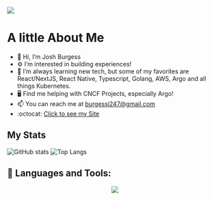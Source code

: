 ![](https://visitor-badge.laobi.icu/badge?page_id=joshbrgs.joshbrgs)
# A little About Me
- 👋 Hi, I’m Josh Burgess
- :gear: I’m interested in building experiences!
- 🌱 I’m always learning new tech, but some of my favorites are React/NextJS, React Native, Typescript, Golang, AWS, Argo and all things Kubernetes.
- :desktop_computer: Find me helping with CNCF Projects, especially Argo!
- 📫 You can reach me at burgessj247@gmail.com
- :octocat: [Click to see my Site](https://www.joshb.io)

## My Stats
![GitHub stats](https://github-readme-stats.vercel.app/api?username=joshbrgs&show_icons=true&theme=tokyonight)
![Top Langs](https://github-readme-stats.vercel.app/api/top-langs/?username=joshbrgs&theme=tokyonight&layout=compact)
<!-- [![joshbrgs's wakatime stats](https://github-readme-stats.vercel.app/api/wakatime?username=joshbrgs)](https://github.com/jlifts/github-readme-stats) -->

## 🧰 Languages and Tools:
<p align="center">
  <a href="https://skillicons.dev">
    <img src="https://skillicons.dev/icons?i=git,github,kubernetes,docker,kafka,aws,gcp,flutter,ableton,go,typescript,javascript,python,react,jest,express,graphql,postgres,mongo,dynamodb,tailwindcss,kotlin,deno,figma,apollo,jenkins,githubactions,androidstudio,arduino&perline=8" />
<!--   <img src="https://raw.githubusercontent.com/github/explore/80688e429a7d4ef2fca1e82350fe8e3517d3494d/topics/python/python.png" height="40" align="left" alt="Python">
  <img src="https://cdn.jsdelivr.net/npm/programming-languages-logos/src/go/go.png" height="40" align="left" alt="Golang">
  <img src="https://cdn.jsdelivr.net/npm/programming-languages-logos/src/typescript/typescript.png" height="40" align="left" alt="Typescript">
  <img src="https://cdn.jsdelivr.net/npm/programming-languages-logos/src/javascript/javascript.png" height="40" align="left" alt="JavaScript">
  <img align="left" alt="React" height="40" src="https://raw.githubusercontent.com/github/explore/80688e429a7d4ef2fca1e82350fe8e3517d3494d/topics/react/react.png" />
  <img align="left" alt="Next.js" height="40" src="https://raw.githubusercontent.com/vercel/next.js/canary/examples/cms-wordpress/public/favicon/favicon.ico" />
  <img align="left" alt="TailwindCSS" height="40" src="https://raw.githubusercontent.com/devicons/devicon/9f4f5cdb393299a81125eb5127929ea7bfe42889/icons/tailwindcss/tailwindcss-plain.svg" />
  <img align="left" alt="MongoDB" height="40" src="https://raw.githubusercontent.com/github/explore/80688e429a7d4ef2fca1e82350fe8e3517d3494d/topics/mongodb/mongodb.png" />
  <img align="left" alt="PostgreSQL" height="40" src="https://raw.githubusercontent.com/devicons/devicon/9f4f5cdb393299a81125eb5127929ea7bfe42889/icons/postgresql/postgresql-original.svg" />
  <img align="left" alt="GraphQL" height="40" src="https://raw.githubusercontent.com/github/explore/80688e429a7d4ef2fca1e82350fe8e3517d3494d/topics/graphql/graphql.png" />
  <img align="left" alt="Docker" height="40" src="https://raw.githubusercontent.com/github/explore/80688e429a7d4ef2fca1e82350fe8e3517d3494d/topics/docker/docker.png" /> -->
  </a>
</p>
<!---
jlifts/jlifts is a ✨ special ✨ repository because its `README.md` (this file) appears on your GitHub profile.
You can click the Preview link to take a look at your changes.
--->
